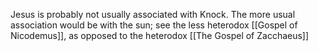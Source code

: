 Jesus is probably not usually associated with Knock. The more usual association would be with the sun; see the less heterodox [[Gospel of Nicodemus]], as opposed to the heterodox [[The Gospel of Zacchaeus]]